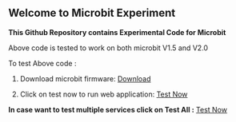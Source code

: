 ## Welcome to Microbit Experiment


<b>This Github Repository contains Experimental Code for Microbit</b>

Above code is tested to work on both microbit V1.5 and V2.0

To test Above code :</br>


1) Download microbit firmware: <a href="https://github.com/Nitesh-AI/Microbit/blob/main/microbit-test.hex" rel="nofollow">Download</a></br>

2) Click on test now to run web application: <a href="https://nitesh-ai.github.io/Microbit/" rel="nofollow">Test Now</a>

<b>In case want to test multiple services click on Test All :</b> <a href="https://nitesh-ai.github.io/Microbit/Basic_testing/" rel="nofollow">Test Now</a>

